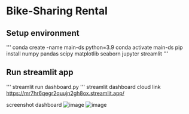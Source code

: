 # Bike-Sharing Rental

## Setup environment
'''
conda create -name main-ds python=3.9
conda activate main-ds
pip install numpy pandas scipy matplotlib seaborn jupyter streamlit
'''
## Run streamlit app
'''
streamlit run dashboard.py
'''
streamlit dashboard cloud link
https://mr7hr6qegr2quujn2gh8ox.streamlit.app/

screenshot dashboard
![image](https://github.com/RikoYan/ds-p/assets/147687128/c0cb28c2-5acb-4ada-8fcc-5996cfb7a104)
![image](https://github.com/RikoYan/ds-p/assets/147687128/780c75f0-8b86-43c0-926f-3110ee9f1c29)


